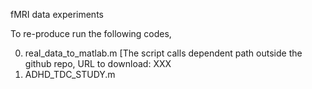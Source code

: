 fMRI data experiments

To re-produce run the following codes,

0. real_data_to_matlab.m [The script calls dependent path outside the github repo, URL to download: XXX
1. ADHD_TDC_STUDY.m